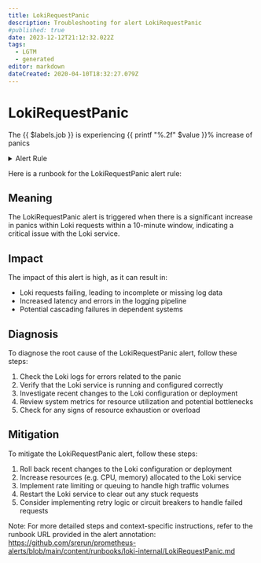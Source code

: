 ```yaml
---
title: LokiRequestPanic
description: Troubleshooting for alert LokiRequestPanic
#published: true
date: 2023-12-12T21:12:32.022Z
tags: 
  - LGTM
  - generated
editor: markdown
dateCreated: 2020-04-10T18:32:27.079Z
---
```


# LokiRequestPanic

The {{ $labels.job }} is experiencing {{ printf "%.2f" $value }}% increase of panics

<details>
  <summary>Alert Rule</summary>

{{% rule "loki/loki-internal.yml" "LokiRequestPanic" %}}

{{% comment %}}

```yaml
alert: LokiRequestPanic
expr: sum(increase(loki_panic_total[10m])) by (namespace, job) > 0
for: 5m
labels:
    severity: critical
annotations:
    summary: Loki request panic (instance {{ $labels.instance }})
    description: |-
        The {{ $labels.job }} is experiencing {{ printf "%.2f" $value }}% increase of panics
          VALUE = {{ $value }}
          LABELS = {{ $labels }}
    runbook: https://github.com/srerun/prometheus-alerts/blob/main/content/runbooks/loki-internal/LokiRequestPanic.md

```

{{% /comment %}}

</details>


Here is a runbook for the LokiRequestPanic alert rule:

## Meaning

The LokiRequestPanic alert is triggered when there is a significant increase in panics within Loki requests within a 10-minute window, indicating a critical issue with the Loki service.

## Impact

The impact of this alert is high, as it can result in:

* Loki requests failing, leading to incomplete or missing log data
* Increased latency and errors in the logging pipeline
* Potential cascading failures in dependent systems

## Diagnosis

To diagnose the root cause of the LokiRequestPanic alert, follow these steps:

1. Check the Loki logs for errors related to the panic
2. Verify that the Loki service is running and configured correctly
3. Investigate recent changes to the Loki configuration or deployment
4. Review system metrics for resource utilization and potential bottlenecks
5. Check for any signs of resource exhaustion or overload

## Mitigation

To mitigate the LokiRequestPanic alert, follow these steps:

1. Roll back recent changes to the Loki configuration or deployment
2. Increase resources (e.g. CPU, memory) allocated to the Loki service
3. Implement rate limiting or queuing to handle high traffic volumes
4. Restart the Loki service to clear out any stuck requests
5. Consider implementing retry logic or circuit breakers to handle failed requests

Note: For more detailed steps and context-specific instructions, refer to the runbook URL provided in the alert annotation: https://github.com/srerun/prometheus-alerts/blob/main/content/runbooks/loki-internal/LokiRequestPanic.md